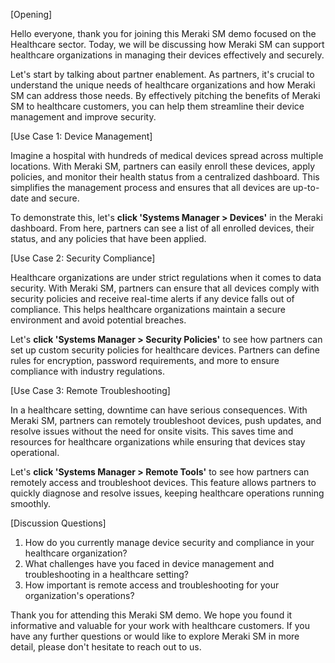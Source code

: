 [Opening]

Hello everyone, thank you for joining this Meraki SM demo focused on the Healthcare sector. Today, we will be discussing how Meraki SM can support healthcare organizations in managing their devices effectively and securely. 

Let's start by talking about partner enablement. As partners, it's crucial to understand the unique needs of healthcare organizations and how Meraki SM can address those needs. By effectively pitching the benefits of Meraki SM to healthcare customers, you can help them streamline their device management and improve security.

[Use Case 1: Device Management]

Imagine a hospital with hundreds of medical devices spread across multiple locations. With Meraki SM, partners can easily enroll these devices, apply policies, and monitor their health status from a centralized dashboard. This simplifies the management process and ensures that all devices are up-to-date and secure.

To demonstrate this, let's **click 'Systems Manager > Devices'** in the Meraki dashboard. From here, partners can see a list of all enrolled devices, their status, and any policies that have been applied.

[Use Case 2: Security Compliance]

Healthcare organizations are under strict regulations when it comes to data security. With Meraki SM, partners can ensure that all devices comply with security policies and receive real-time alerts if any device falls out of compliance. This helps healthcare organizations maintain a secure environment and avoid potential breaches.

Let's **click 'Systems Manager > Security Policies'** to see how partners can set up custom security policies for healthcare devices. Partners can define rules for encryption, password requirements, and more to ensure compliance with industry regulations.

[Use Case 3: Remote Troubleshooting]

In a healthcare setting, downtime can have serious consequences. With Meraki SM, partners can remotely troubleshoot devices, push updates, and resolve issues without the need for onsite visits. This saves time and resources for healthcare organizations while ensuring that devices stay operational.

Let's **click 'Systems Manager > Remote Tools'** to see how partners can remotely access and troubleshoot devices. This feature allows partners to quickly diagnose and resolve issues, keeping healthcare operations running smoothly.

[Discussion Questions]

1. How do you currently manage device security and compliance in your healthcare organization?
2. What challenges have you faced in device management and troubleshooting in a healthcare setting?
3. How important is remote access and troubleshooting for your organization's operations?

Thank you for attending this Meraki SM demo. We hope you found it informative and valuable for your work with healthcare customers. If you have any further questions or would like to explore Meraki SM in more detail, please don't hesitate to reach out to us.